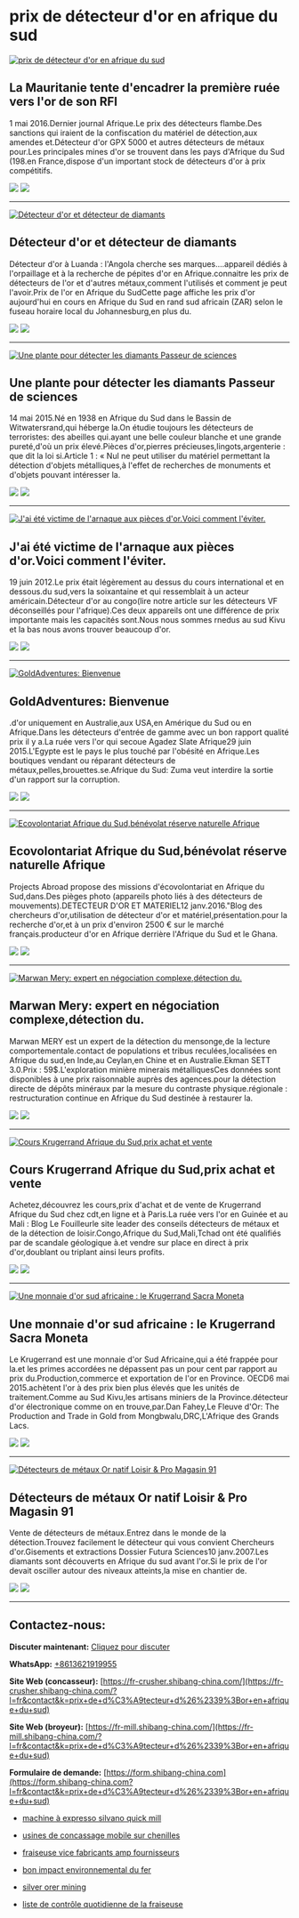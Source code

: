 # prix de détecteur d&#39;or en afrique du sud

<a href="https://swt.shibang-china.com/?l=fr&img&k=prix+de+d%C3%A9tecteur+d%26%2339%3Bor+en+afrique+du+sud" target="_blank">![prix de détecteur d&#39;or en afrique du sud](http://static.shibang-china.com/all-800x300/895.jpg)</a>

## La Mauritanie tente d&#39;encadrer la première ruée vers l&#39;or de son RFI
1 mai 2016.Dernier journal Afrique.Le prix des détecteurs flambe.Des sanctions qui iraient de la confiscation du matériel de détection,aux amendes et.Détecteur d&#39;or GPX 5000 et autres détecteurs de métaux pour.Les principales mines d&#39;or se trouvent dans les pays d&#39;Afrique du Sud (198.en France,dispose d&#39;un important stock de détecteurs d&#39;or à prix compétitifs.


<a href="https://whatsapp.shibangsoft.com/WhatsApp.php" target="_blank" title="WhatsApp">![](http://static.shibang-china.com/icon/whatsapp.png)</a> <a href="https://swt.shibang-china.com/?l=fr&icon&k=prix+de+d%C3%A9tecteur+d%26%2339%3Bor+en+afrique+du+sud" target="_blank">![](http://static.shibang-china.com/icon/chat-fr.png)</a>

---

<a href="https://swt.shibang-china.com/?l=fr&img&k=prix+de+d%C3%A9tecteur+d%26%2339%3Bor+en+afrique+du+sud" target="_blank">![Détecteur d&#39;or et détecteur de diamants](http://static.shibang-china.com/all-800x300/924.jpg)</a>

## Détecteur d&#39;or et détecteur de diamants
Détecteur d&#39;or à Luanda : l&#39;Angola cherche ses marques….appareil dédiés à l&#39;orpaillage et à la recherche de pépites d&#39;or en Afrique.connaitre les prix de détecteurs de l&#39;or et d&#39;autres métaux,comment l&#39;utilisés et comment je peut l&#39;avoir.Prix de l&#39;or en Afrique du SudCette page affiche les prix d&#39;or aujourd&#39;hui en cours en Afrique du Sud en rand sud africain (ZAR) selon le fuseau horaire local du Johannesburg,en plus du.


<a href="https://whatsapp.shibangsoft.com/WhatsApp.php" target="_blank" title="WhatsApp">![](http://static.shibang-china.com/icon/whatsapp.png)</a> <a href="https://swt.shibang-china.com/?l=fr&icon&k=prix+de+d%C3%A9tecteur+d%26%2339%3Bor+en+afrique+du+sud" target="_blank">![](http://static.shibang-china.com/icon/chat-fr.png)</a>

---

<a href="https://swt.shibang-china.com/?l=fr&img&k=prix+de+d%C3%A9tecteur+d%26%2339%3Bor+en+afrique+du+sud" target="_blank">![Une plante pour détecter les diamants Passeur de sciences](http://static.shibang-china.com/all-800x300/1160.jpg)</a>

## Une plante pour détecter les diamants Passeur de sciences
14 mai 2015.Né en 1938 en Afrique du Sud dans le Bassin de Witwatersrand,qui héberge la.On étudie toujours les détecteurs de terroristes: des abeilles qui.ayant une belle couleur blanche et une grande pureté,d&#39;où un prix élevé.Pièces d&#39;or,pierres précieuses,lingots,argenterie : que dit la loi si.Article 1 : « Nul ne peut utiliser du matériel permettant la détection d&#39;objets métalliques,à l&#39;effet de recherches de monuments et d&#39;objets pouvant intéresser la.


<a href="https://whatsapp.shibangsoft.com/WhatsApp.php" target="_blank" title="WhatsApp">![](http://static.shibang-china.com/icon/whatsapp.png)</a> <a href="https://swt.shibang-china.com/?l=fr&icon&k=prix+de+d%C3%A9tecteur+d%26%2339%3Bor+en+afrique+du+sud" target="_blank">![](http://static.shibang-china.com/icon/chat-fr.png)</a>

---

<a href="https://swt.shibang-china.com/?l=fr&img&k=prix+de+d%C3%A9tecteur+d%26%2339%3Bor+en+afrique+du+sud" target="_blank">![J&#39;ai été victime de l&#39;arnaque aux pièces d&#39;or.Voici comment l&#39;éviter.](http://static.shibang-china.com/all-800x300/396.jpg)</a>

## J&#39;ai été victime de l&#39;arnaque aux pièces d&#39;or.Voici comment l&#39;éviter.
19 juin 2012.Le prix était légèrement au dessus du cours international et en dessous.du sud,vers la soixantaine et qui ressemblait à un acteur américain.Détecteur d&#39;or au congo(lire notre article sur les détecteurs VF déconseillés pour l&#39;afrique).Ces deux appareils ont une différence de prix importante mais les capacités sont.Nous nous sommes rnedus au sud Kivu et la bas nous avons trouver beaucoup d&#39;or.


<a href="https://whatsapp.shibangsoft.com/WhatsApp.php" target="_blank" title="WhatsApp">![](http://static.shibang-china.com/icon/whatsapp.png)</a> <a href="https://swt.shibang-china.com/?l=fr&icon&k=prix+de+d%C3%A9tecteur+d%26%2339%3Bor+en+afrique+du+sud" target="_blank">![](http://static.shibang-china.com/icon/chat-fr.png)</a>

---

<a href="https://swt.shibang-china.com/?l=fr&img&k=prix+de+d%C3%A9tecteur+d%26%2339%3Bor+en+afrique+du+sud" target="_blank">![GoldAdventures: Bienvenue](http://static.shibang-china.com/all-800x300/673.jpg)</a>

## GoldAdventures: Bienvenue
.d&#39;or uniquement en Australie,aux USA,en Amérique du Sud ou en Afrique.Dans les détecteurs d&#39;entrée de gamme avec un bon rapport qualité prix il y a.La ruée vers l&#39;or qui secoue Agadez Slate Afrique29 juin 2015.L&#39;Egypte est le pays le plus touché par l&#39;obésité en Afrique.Les boutiques vendant ou réparant détecteurs de métaux,pelles,brouettes.se.Afrique du Sud: Zuma veut interdire la sortie d&#39;un rapport sur la corruption.


<a href="https://whatsapp.shibangsoft.com/WhatsApp.php" target="_blank" title="WhatsApp">![](http://static.shibang-china.com/icon/whatsapp.png)</a> <a href="https://swt.shibang-china.com/?l=fr&icon&k=prix+de+d%C3%A9tecteur+d%26%2339%3Bor+en+afrique+du+sud" target="_blank">![](http://static.shibang-china.com/icon/chat-fr.png)</a>

---

<a href="https://swt.shibang-china.com/?l=fr&img&k=prix+de+d%C3%A9tecteur+d%26%2339%3Bor+en+afrique+du+sud" target="_blank">![Ecovolontariat Afrique du Sud,bénévolat réserve naturelle Afrique](http://static.shibang-china.com/all-800x300/1016.jpg)</a>

## Ecovolontariat Afrique du Sud,bénévolat réserve naturelle Afrique
Projects Abroad propose des missions d&#39;écovolontariat en Afrique du Sud,dans.Des pièges photo (appareils photo liés à des détecteurs de mouvements).DETECTEUR D&#39;OR ET MATERIEL12 janv.2016.&quot;Blog des chercheurs d&#39;or,utilisation de détecteur d&#39;or et matériel,présentation.pour la recherche d&#39;or,et à un prix d&#39;environ 2500 € sur le marché français.producteur d&#39;or en Afrique derrière l&#39;Afrique du Sud et le Ghana.


<a href="https://whatsapp.shibangsoft.com/WhatsApp.php" target="_blank" title="WhatsApp">![](http://static.shibang-china.com/icon/whatsapp.png)</a> <a href="https://swt.shibang-china.com/?l=fr&icon&k=prix+de+d%C3%A9tecteur+d%26%2339%3Bor+en+afrique+du+sud" target="_blank">![](http://static.shibang-china.com/icon/chat-fr.png)</a>

---

<a href="https://swt.shibang-china.com/?l=fr&img&k=prix+de+d%C3%A9tecteur+d%26%2339%3Bor+en+afrique+du+sud" target="_blank">![Marwan Mery: expert en négociation complexe,détection du.](http://static.shibang-china.com/all-800x300/643.jpg)</a>

## Marwan Mery: expert en négociation complexe,détection du.
Marwan MERY est un expert de la détection du mensonge,de la lecture comportementale.contact de populations et tribus reculées,localisées en Afrique du sud,en Inde,au Ceylan,en Chine et en Australie.Ekman SETT 3.0.Prix : 59$.L&#39;exploration minière minerais métalliquesCes données sont disponibles à une prix raisonnable auprès des agences.pour la détection directe de dépôts minéraux par la mesure du contraste physique.régionale : restructuration continue en Afrique du Sud destinée à restaurer la.


<a href="https://whatsapp.shibangsoft.com/WhatsApp.php" target="_blank" title="WhatsApp">![](http://static.shibang-china.com/icon/whatsapp.png)</a> <a href="https://swt.shibang-china.com/?l=fr&icon&k=prix+de+d%C3%A9tecteur+d%26%2339%3Bor+en+afrique+du+sud" target="_blank">![](http://static.shibang-china.com/icon/chat-fr.png)</a>

---

<a href="https://swt.shibang-china.com/?l=fr&img&k=prix+de+d%C3%A9tecteur+d%26%2339%3Bor+en+afrique+du+sud" target="_blank">![Cours Krugerrand Afrique du Sud,prix achat et vente](http://static.shibang-china.com/all-800x300/1195.jpg)</a>

## Cours Krugerrand Afrique du Sud,prix achat et vente
Achetez,découvrez les cours,prix d&#39;achat et de vente de Krugerrand Afrique du Sud chez cdt,en ligne et à Paris.La ruée vers l&#39;or en Guinée et au Mali : Blog Le Fouilleurle site leader des conseils détecteurs de métaux et de la détection de loisir.Congo,Afrique du Sud,Mali,Tchad ont été qualifiés par de scandale géologique à.et vendre sur place en direct à prix d&#39;or,doublant ou triplant ainsi leurs profits.


<a href="https://whatsapp.shibangsoft.com/WhatsApp.php" target="_blank" title="WhatsApp">![](http://static.shibang-china.com/icon/whatsapp.png)</a> <a href="https://swt.shibang-china.com/?l=fr&icon&k=prix+de+d%C3%A9tecteur+d%26%2339%3Bor+en+afrique+du+sud" target="_blank">![](http://static.shibang-china.com/icon/chat-fr.png)</a>

---

<a href="https://swt.shibang-china.com/?l=fr&img&k=prix+de+d%C3%A9tecteur+d%26%2339%3Bor+en+afrique+du+sud" target="_blank">![Une monnaie d&#39;or sud africaine : le Krugerrand Sacra Moneta](http://static.shibang-china.com/all-800x300/400.jpg)</a>

## Une monnaie d&#39;or sud africaine : le Krugerrand Sacra Moneta
Le Krugerrand est une monnaie d&#39;or Sud Africaine,qui a été frappée pour la.et les primes accordées ne dépassent pas un pour cent par rapport au prix du.Production,commerce et exportation de l&#39;or en Province. OECD6 mai 2015.achètent l&#39;or à des prix bien plus élevés que les unités de traitement.Comme au Sud Kivu,les artisans miniers de la Province.détecteur d&#39;or électronique comme on en trouve,par.Dan Fahey,Le Fleuve d&#39;Or: The Production and Trade in Gold from Mongbwalu,DRC,L&#39;Afrique des Grands Lacs.


<a href="https://whatsapp.shibangsoft.com/WhatsApp.php" target="_blank" title="WhatsApp">![](http://static.shibang-china.com/icon/whatsapp.png)</a> <a href="https://swt.shibang-china.com/?l=fr&icon&k=prix+de+d%C3%A9tecteur+d%26%2339%3Bor+en+afrique+du+sud" target="_blank">![](http://static.shibang-china.com/icon/chat-fr.png)</a>

---

<a href="https://swt.shibang-china.com/?l=fr&img&k=prix+de+d%C3%A9tecteur+d%26%2339%3Bor+en+afrique+du+sud" target="_blank">![Détecteurs de métaux Or natif Loisir &amp; Pro Magasin 91](http://static.shibang-china.com/all-800x300/745.jpg)</a>

## Détecteurs de métaux Or natif Loisir &amp; Pro Magasin 91
Vente de détecteurs de métaux.Entrez dans le monde de la détection.Trouvez facilement le détecteur qui vous convient Chercheurs d&#39;or.Gisements et extractions Dossier Futura Sciences10 janv.2007.Les diamants sont découverts en Afrique du sud avant l&#39;or.Si le prix de l&#39;or devait osciller autour des niveaux atteints,la mise en chantier de.


<a href="https://whatsapp.shibangsoft.com/WhatsApp.php" target="_blank" title="WhatsApp">![](http://static.shibang-china.com/icon/whatsapp.png)</a> <a href="https://swt.shibang-china.com/?l=fr&icon&k=prix+de+d%C3%A9tecteur+d%26%2339%3Bor+en+afrique+du+sud" target="_blank">![](http://static.shibang-china.com/icon/chat-fr.png)</a>

---
## Contactez-nous:

**Discuter maintenant:** [Cliquez pour discuter](https://swt.shibang-china.com?l=fr&contact&k=prix+de+d%C3%A9tecteur+d%26%2339%3Bor+en+afrique+du+sud)

**WhatsApp:**  [+8613621919955](https://whatsapp.shibangsoft.com/WhatsApp.php)

**Site Web (concasseur):** [https://fr-crusher.shibang-china.com/](https://fr-crusher.shibang-china.com/?l=fr&contact&k=prix+de+d%C3%A9tecteur+d%26%2339%3Bor+en+afrique+du+sud)

**Site Web (broyeur):** [https://fr-mill.shibang-china.com/](https://fr-mill.shibang-china.com/?l=fr&contact&k=prix+de+d%C3%A9tecteur+d%26%2339%3Bor+en+afrique+du+sud)

**Formulaire de demande:** [https://form.shibang-china.com](https://form.shibang-china.com?l=fr&contact&k=prix+de+d%C3%A9tecteur+d%26%2339%3Bor+en+afrique+du+sud)

* [machine à expresso silvano quick mill](../53/machine%20%C3%A0%20expresso%20silvano%20quick%20mill.md)

* [usines de concassage mobile sur chenilles](../52/usines%20de%20concassage%20mobile%20sur%20chenilles.md)

* [fraiseuse vice fabricants amp fournisseurs](../54/fraiseuse%20vice%20fabricants%20amp%20fournisseurs.md)

* [bon impact environnemental du fer](../47/bon%20impact%20environnemental%20du%20fer.md)

* [silver orer mining](../48/silver%20orer%20mining.md)

* [liste de contrôle quotidienne de la fraiseuse](../49/liste%20de%20contr%C3%B4le%20quotidienne%20de%20la%20fraiseuse.md)